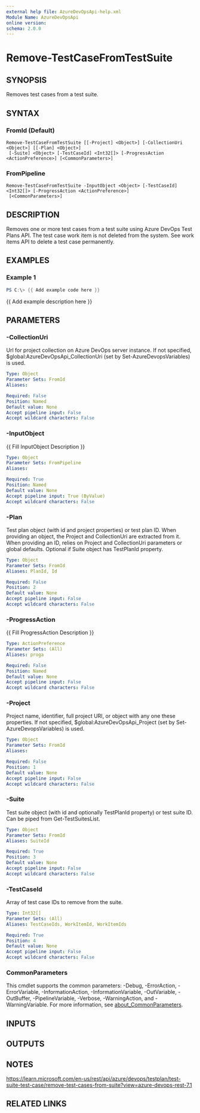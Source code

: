 ```yaml
---
external help file: AzureDevOpsApi-help.xml
Module Name: AzureDevOpsApi
online version:
schema: 2.0.0
---
```


# Remove-TestCaseFromTestSuite

## SYNOPSIS
Removes test cases from a test suite.

## SYNTAX

### FromId (Default)
```
Remove-TestCaseFromTestSuite [[-Project] <Object>] [-CollectionUri <Object>] [[-Plan] <Object>]
 [-Suite] <Object> [-TestCaseId] <Int32[]> [-ProgressAction <ActionPreference>] [<CommonParameters>]
```

### FromPipeline
```
Remove-TestCaseFromTestSuite -InputObject <Object> [-TestCaseId] <Int32[]> [-ProgressAction <ActionPreference>]
 [<CommonParameters>]
```

## DESCRIPTION
Removes one or more test cases from a test suite using Azure DevOps Test Plans API.
The test case work item is not deleted from the system.
See work items API to delete a test case permanently.

## EXAMPLES

### Example 1
```powershell
PS C:\> {{ Add example code here }}
```

{{ Add example description here }}

## PARAMETERS

### -CollectionUri
Url for project collection on Azure DevOps server instance.
If not specified, $global:AzureDevOpsApi_CollectionUri (set by Set-AzureDevopsVariables) is used.

```yaml
Type: Object
Parameter Sets: FromId
Aliases:

Required: False
Position: Named
Default value: None
Accept pipeline input: False
Accept wildcard characters: False
```

### -InputObject
{{ Fill InputObject Description }}

```yaml
Type: Object
Parameter Sets: FromPipeline
Aliases:

Required: True
Position: Named
Default value: None
Accept pipeline input: True (ByValue)
Accept wildcard characters: False
```

### -Plan
Test plan object (with id and project properties) or test plan ID.
When providing an object, the Project and CollectionUri are extracted from it.
When providing an ID, relies on Project and CollectionUri parameters or global defaults.
Optional if Suite object has TestPlanId property.

```yaml
Type: Object
Parameter Sets: FromId
Aliases: PlanId, Id

Required: False
Position: 2
Default value: None
Accept pipeline input: False
Accept wildcard characters: False
```

### -ProgressAction
{{ Fill ProgressAction Description }}

```yaml
Type: ActionPreference
Parameter Sets: (All)
Aliases: proga

Required: False
Position: Named
Default value: None
Accept pipeline input: False
Accept wildcard characters: False
```

### -Project
Project name, identifier, full project URI, or object with any one
these properties.
If not specified, $global:AzureDevOpsApi_Project (set by Set-AzureDevopsVariables) is used.

```yaml
Type: Object
Parameter Sets: FromId
Aliases:

Required: False
Position: 1
Default value: None
Accept pipeline input: False
Accept wildcard characters: False
```

### -Suite
Test suite object (with id and optionally TestPlanId property) or test suite ID.
Can be piped from Get-TestSuitesList.

```yaml
Type: Object
Parameter Sets: FromId
Aliases: SuiteId

Required: True
Position: 3
Default value: None
Accept pipeline input: False
Accept wildcard characters: False
```

### -TestCaseId
Array of test case IDs to remove from the suite.

```yaml
Type: Int32[]
Parameter Sets: (All)
Aliases: TestCaseIds, WorkItemId, WorkItemIds

Required: True
Position: 4
Default value: None
Accept pipeline input: False
Accept wildcard characters: False
```

### CommonParameters
This cmdlet supports the common parameters: -Debug, -ErrorAction, -ErrorVariable, -InformationAction, -InformationVariable, -OutVariable, -OutBuffer, -PipelineVariable, -Verbose, -WarningAction, and -WarningVariable. For more information, see [about_CommonParameters](http://go.microsoft.com/fwlink/?LinkID=113216).

## INPUTS

## OUTPUTS

## NOTES
https://learn.microsoft.com/en-us/rest/api/azure/devops/testplan/test-suite-test-case/remove-test-cases-from-suite?view=azure-devops-rest-7.1

## RELATED LINKS
